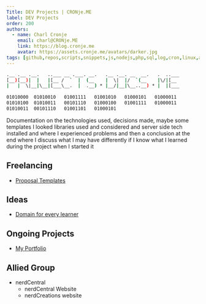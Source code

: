 ```yaml
---
Title: DEV Projects | CRONje.ME
label: DEV Projects
order: 200
authors:
  - name: Charl Cronje
    email: charl@CRONje.ME
    link: https://blog.cronje.me
    avatar: https://assets.cronje.me/avatars/darker.jpg
tags: [github,repos,scripts,snippets,js,nodejs,php,sql,log,cron,linux,automation]
---
```


```sh
.__ .__ .__.   ..___ __ .___. __.   .__ .__. __  __.   .  ..___
[__)[__)|  |   |[__ /  `  |  (__    |  \|  |/  `(__    |\/|[__ 
|   |  \|__|\__|[___\__.  |  .__) * |__/|__|\__..__) * |  |[___
                                                                                                             
01010000  01010010   01001111   01001010   01000101   01000011 
01010100  01010011   00101110   01000100   01001111   01000011 
01010011  00101110   01001101   01000101 
```

Documentation on the technologies used, decisions made, maybe some templates I looked libraries used and considered and server side tech installed and where I experienced problems and then a conclusion at the end where I discuss what I may have differently if I know what I learned during the project when I started it

## Freelancing

- [Proposal Templates](proposalTemplates.md)

## Ideas

- [Domain for every learner](domainForLearners.md)

## Ongoing Projects

- [My Portfolio](myPortfolio.md)


## Allied Group

- nerdCentral
  - nerdCentral Website
  - nerdCreations website









